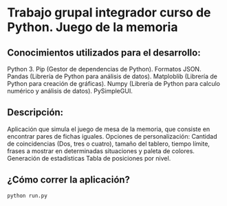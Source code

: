 # Trabajo grupal integrador curso de Python. Juego de la memoria

## Conocimientos utilizados para el desarrollo:
Python 3.
Pip (Gestor de dependencias de Python).
Formatos JSON.
Pandas (Librería de Python para análisis de datos).
Matploblib (Librería de Python para creación de gráficas).
Numpy (Librería de Python para calculo numérico y análisis de datos).
PySimpleGUI.

## Descripción:
Aplicación que simula el juego de mesa de la memoria, que consiste en encontrar pares de fichas iguales.
Opciones de personalización: Cantidad de coincidencias (Dos, tres o cuatro), tamaño del tablero, tiempo límite, frases a mostrar en determinadas situaciones y paleta de colores. 
Generación de estadísticas
Tabla de posiciones por nivel.

## ¿Cómo correr la aplicación?

```python
python run.py
```

